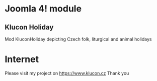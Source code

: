 # Joomla 4! module 
## Klucon Holiday 
Mod KluconHoliday depicting Czech folk, liturgical and animal holidays

# Internet
Please visit my project on https://www.klucon.cz
Thank you
